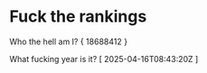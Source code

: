 # Fuck the rankings

Who the hell am I?
{ 18688412 }

What fucking year is it?
[ 2025-04-16T08:43:20Z ]
